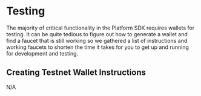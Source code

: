 # Testing

The majority of critical functionality in the Platform SDK requires wallets for testing. It can be quite tedious to figure out how to generate a wallet and find a faucet that is still working so we gathered a list of instructions and working faucets to shorten the time it takes for you to get up and running for development and testing.

## Creating Testnet Wallet Instructions

N/A
